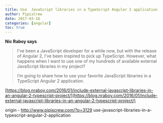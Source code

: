 ```yaml
---
title: Use  JavaScript libraries in a TypeScript Angular 2 application
author: PipisCrew
date: 2017-03-16
categories: [angular]
toc: true
---
```


**Nic Raboy says** 

> I’ve been a JavaScript developer for a while now, but with the release of Angular 2, I’ve been inspired to pick up TypeScript.   However, what happens when I want to use one of my hundreds of available external JavaScript libraries in my project?
> 
> I’m going to share how to use your favorite JavaScript libraries in a TypeScript Angular 2 application.

[https://blog.nraboy.com/2016/01/include-external-javascript-libraries-in-an-angular-2-typescript-project/](https://blog.nraboy.com/2016/01/include-external-javascript-libraries-in-an-angular-2-typescript-project/)

origin - http://www.pipiscrew.com/?p=3129 use-javascript-libraries-in-a-typescript-angular-2-application